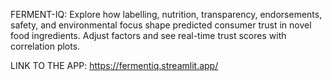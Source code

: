 FERMENT-IQ: Explore how labelling, nutrition, transparency, endorsements, safety, and environmental focus shape predicted consumer trust in novel food ingredients. Adjust factors and see real-time trust scores with correlation plots.

LINK TO THE APP: https://fermentiq.streamlit.app/
